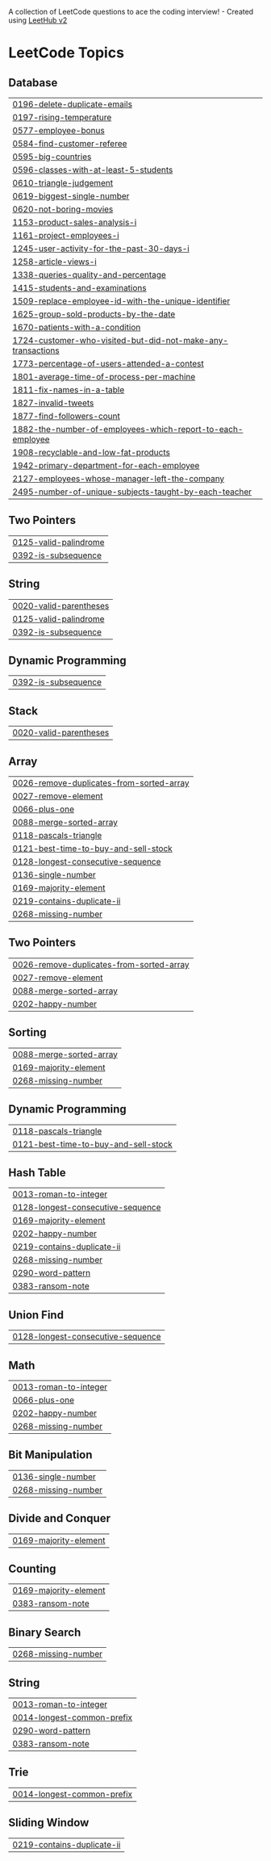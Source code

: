A collection of LeetCode questions to ace the coding interview! - Created using [LeetHub v2](https://github.com/arunbhardwaj/LeetHub-2.0)
<!---LeetCode Topics Start-->
# LeetCode Topics
## Database
|  |
| ------- |
| [0196-delete-duplicate-emails](https://github.com/alekhya-nandala/Leetcode/tree/master/0196-delete-duplicate-emails) |
| [0197-rising-temperature](https://github.com/alekhya-nandala/Leetcode/tree/master/0197-rising-temperature) |
| [0577-employee-bonus](https://github.com/alekhya-nandala/Leetcode/tree/master/0577-employee-bonus) |
| [0584-find-customer-referee](https://github.com/alekhya-nandala/Leetcode/tree/master/0584-find-customer-referee) |
| [0595-big-countries](https://github.com/alekhya-nandala/Leetcode/tree/master/0595-big-countries) |
| [0596-classes-with-at-least-5-students](https://github.com/alekhya-nandala/Leetcode/tree/master/0596-classes-with-at-least-5-students) |
| [0610-triangle-judgement](https://github.com/alekhya-nandala/Leetcode/tree/master/0610-triangle-judgement) |
| [0619-biggest-single-number](https://github.com/alekhya-nandala/Leetcode/tree/master/0619-biggest-single-number) |
| [0620-not-boring-movies](https://github.com/alekhya-nandala/Leetcode/tree/master/0620-not-boring-movies) |
| [1153-product-sales-analysis-i](https://github.com/alekhya-nandala/Leetcode/tree/master/1153-product-sales-analysis-i) |
| [1161-project-employees-i](https://github.com/alekhya-nandala/Leetcode/tree/master/1161-project-employees-i) |
| [1245-user-activity-for-the-past-30-days-i](https://github.com/alekhya-nandala/Leetcode/tree/master/1245-user-activity-for-the-past-30-days-i) |
| [1258-article-views-i](https://github.com/alekhya-nandala/Leetcode/tree/master/1258-article-views-i) |
| [1338-queries-quality-and-percentage](https://github.com/alekhya-nandala/Leetcode/tree/master/1338-queries-quality-and-percentage) |
| [1415-students-and-examinations](https://github.com/alekhya-nandala/Leetcode/tree/master/1415-students-and-examinations) |
| [1509-replace-employee-id-with-the-unique-identifier](https://github.com/alekhya-nandala/Leetcode/tree/master/1509-replace-employee-id-with-the-unique-identifier) |
| [1625-group-sold-products-by-the-date](https://github.com/alekhya-nandala/Leetcode/tree/master/1625-group-sold-products-by-the-date) |
| [1670-patients-with-a-condition](https://github.com/alekhya-nandala/Leetcode/tree/master/1670-patients-with-a-condition) |
| [1724-customer-who-visited-but-did-not-make-any-transactions](https://github.com/alekhya-nandala/Leetcode/tree/master/1724-customer-who-visited-but-did-not-make-any-transactions) |
| [1773-percentage-of-users-attended-a-contest](https://github.com/alekhya-nandala/Leetcode/tree/master/1773-percentage-of-users-attended-a-contest) |
| [1801-average-time-of-process-per-machine](https://github.com/alekhya-nandala/Leetcode/tree/master/1801-average-time-of-process-per-machine) |
| [1811-fix-names-in-a-table](https://github.com/alekhya-nandala/Leetcode/tree/master/1811-fix-names-in-a-table) |
| [1827-invalid-tweets](https://github.com/alekhya-nandala/Leetcode/tree/master/1827-invalid-tweets) |
| [1877-find-followers-count](https://github.com/alekhya-nandala/Leetcode/tree/master/1877-find-followers-count) |
| [1882-the-number-of-employees-which-report-to-each-employee](https://github.com/alekhya-nandala/Leetcode/tree/master/1882-the-number-of-employees-which-report-to-each-employee) |
| [1908-recyclable-and-low-fat-products](https://github.com/alekhya-nandala/Leetcode/tree/master/1908-recyclable-and-low-fat-products) |
| [1942-primary-department-for-each-employee](https://github.com/alekhya-nandala/Leetcode/tree/master/1942-primary-department-for-each-employee) |
| [2127-employees-whose-manager-left-the-company](https://github.com/alekhya-nandala/Leetcode/tree/master/2127-employees-whose-manager-left-the-company) |
| [2495-number-of-unique-subjects-taught-by-each-teacher](https://github.com/alekhya-nandala/Leetcode/tree/master/2495-number-of-unique-subjects-taught-by-each-teacher) |
## Two Pointers
|  |
| ------- |
| [0125-valid-palindrome](https://github.com/alekhya-nandala/Leetcode/tree/master/0125-valid-palindrome) |
| [0392-is-subsequence](https://github.com/alekhya-nandala/Leetcode/tree/master/0392-is-subsequence) |
## String
|  |
| ------- |
| [0020-valid-parentheses](https://github.com/alekhya-nandala/Leetcode/tree/master/0020-valid-parentheses) |
| [0125-valid-palindrome](https://github.com/alekhya-nandala/Leetcode/tree/master/0125-valid-palindrome) |
| [0392-is-subsequence](https://github.com/alekhya-nandala/Leetcode/tree/master/0392-is-subsequence) |
## Dynamic Programming
|  |
| ------- |
| [0392-is-subsequence](https://github.com/alekhya-nandala/Leetcode/tree/master/0392-is-subsequence) |
## Stack
|  |
| ------- |
| [0020-valid-parentheses](https://github.com/alekhya-nandala/Leetcode/tree/master/0020-valid-parentheses) |
<!---LeetCode Topics End-->

## Array
|  |
| ------- |
| [0026-remove-duplicates-from-sorted-array](https://github.com/alekhya-nandala/Leetcode/tree/master/0026-remove-duplicates-from-sorted-array) |
| [0027-remove-element](https://github.com/alekhya-nandala/Leetcode/tree/master/0027-remove-element) |
| [0066-plus-one](https://github.com/alekhya-nandala/Leetcode/tree/master/0066-plus-one) |
| [0088-merge-sorted-array](https://github.com/alekhya-nandala/Leetcode/tree/master/0088-merge-sorted-array) |
| [0118-pascals-triangle](https://github.com/alekhya-nandala/Leetcode/tree/master/0118-pascals-triangle) |
| [0121-best-time-to-buy-and-sell-stock](https://github.com/alekhya-nandala/Leetcode/tree/master/0121-best-time-to-buy-and-sell-stock) |
| [0128-longest-consecutive-sequence](https://github.com/alekhya-nandala/Leetcode/tree/master/0128-longest-consecutive-sequence) |
| [0136-single-number](https://github.com/alekhya-nandala/Leetcode/tree/master/0136-single-number) |
| [0169-majority-element](https://github.com/alekhya-nandala/Leetcode/tree/master/0169-majority-element) |
| [0219-contains-duplicate-ii](https://github.com/alekhya-nandala/Leetcode/tree/master/0219-contains-duplicate-ii) |
| [0268-missing-number](https://github.com/alekhya-nandala/Leetcode/tree/master/0268-missing-number) |
## Two Pointers
|  |
| ------- |
| [0026-remove-duplicates-from-sorted-array](https://github.com/alekhya-nandala/Leetcode/tree/master/0026-remove-duplicates-from-sorted-array) |
| [0027-remove-element](https://github.com/alekhya-nandala/Leetcode/tree/master/0027-remove-element) |
| [0088-merge-sorted-array](https://github.com/alekhya-nandala/Leetcode/tree/master/0088-merge-sorted-array) |
| [0202-happy-number](https://github.com/alekhya-nandala/Leetcode/tree/master/0202-happy-number) |
## Sorting
|  |
| ------- |
| [0088-merge-sorted-array](https://github.com/alekhya-nandala/Leetcode/tree/master/0088-merge-sorted-array) |
| [0169-majority-element](https://github.com/alekhya-nandala/Leetcode/tree/master/0169-majority-element) |
| [0268-missing-number](https://github.com/alekhya-nandala/Leetcode/tree/master/0268-missing-number) |
## Dynamic Programming
|  |
| ------- |
| [0118-pascals-triangle](https://github.com/alekhya-nandala/Leetcode/tree/master/0118-pascals-triangle) |
| [0121-best-time-to-buy-and-sell-stock](https://github.com/alekhya-nandala/Leetcode/tree/master/0121-best-time-to-buy-and-sell-stock) |
## Hash Table
|  |
| ------- |
| [0013-roman-to-integer](https://github.com/alekhya-nandala/Leetcode/tree/master/0013-roman-to-integer) |
| [0128-longest-consecutive-sequence](https://github.com/alekhya-nandala/Leetcode/tree/master/0128-longest-consecutive-sequence) |
| [0169-majority-element](https://github.com/alekhya-nandala/Leetcode/tree/master/0169-majority-element) |
| [0202-happy-number](https://github.com/alekhya-nandala/Leetcode/tree/master/0202-happy-number) |
| [0219-contains-duplicate-ii](https://github.com/alekhya-nandala/Leetcode/tree/master/0219-contains-duplicate-ii) |
| [0268-missing-number](https://github.com/alekhya-nandala/Leetcode/tree/master/0268-missing-number) |
| [0290-word-pattern](https://github.com/alekhya-nandala/Leetcode/tree/master/0290-word-pattern) |
| [0383-ransom-note](https://github.com/alekhya-nandala/Leetcode/tree/master/0383-ransom-note) |
## Union Find
|  |
| ------- |
| [0128-longest-consecutive-sequence](https://github.com/alekhya-nandala/Leetcode/tree/master/0128-longest-consecutive-sequence) |
## Math
|  |
| ------- |
| [0013-roman-to-integer](https://github.com/alekhya-nandala/Leetcode/tree/master/0013-roman-to-integer) |
| [0066-plus-one](https://github.com/alekhya-nandala/Leetcode/tree/master/0066-plus-one) |
| [0202-happy-number](https://github.com/alekhya-nandala/Leetcode/tree/master/0202-happy-number) |
| [0268-missing-number](https://github.com/alekhya-nandala/Leetcode/tree/master/0268-missing-number) |
## Bit Manipulation
|  |
| ------- |
| [0136-single-number](https://github.com/alekhya-nandala/Leetcode/tree/master/0136-single-number) |
| [0268-missing-number](https://github.com/alekhya-nandala/Leetcode/tree/master/0268-missing-number) |
## Divide and Conquer
|  |
| ------- |
| [0169-majority-element](https://github.com/alekhya-nandala/Leetcode/tree/master/0169-majority-element) |
## Counting
|  |
| ------- |
| [0169-majority-element](https://github.com/alekhya-nandala/Leetcode/tree/master/0169-majority-element) |
| [0383-ransom-note](https://github.com/alekhya-nandala/Leetcode/tree/master/0383-ransom-note) |
## Binary Search
|  |
| ------- |
| [0268-missing-number](https://github.com/alekhya-nandala/Leetcode/tree/master/0268-missing-number) |
## String
|  |
| ------- |
| [0013-roman-to-integer](https://github.com/alekhya-nandala/Leetcode/tree/master/0013-roman-to-integer) |
| [0014-longest-common-prefix](https://github.com/alekhya-nandala/Leetcode/tree/master/0014-longest-common-prefix) |
| [0290-word-pattern](https://github.com/alekhya-nandala/Leetcode/tree/master/0290-word-pattern) |
| [0383-ransom-note](https://github.com/alekhya-nandala/Leetcode/tree/master/0383-ransom-note) |
## Trie
|  |
| ------- |
| [0014-longest-common-prefix](https://github.com/alekhya-nandala/Leetcode/tree/master/0014-longest-common-prefix) |
## Sliding Window
|  |
| ------- |
| [0219-contains-duplicate-ii](https://github.com/alekhya-nandala/Leetcode/tree/master/0219-contains-duplicate-ii) |
